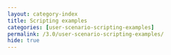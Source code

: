 ```yaml
---
layout: category-index
title: Scripting examples
categories: [user-scenario-scripting-examples]
permalink: /3.0/user-scenario-scripting-examples/
hide: true
---
```

